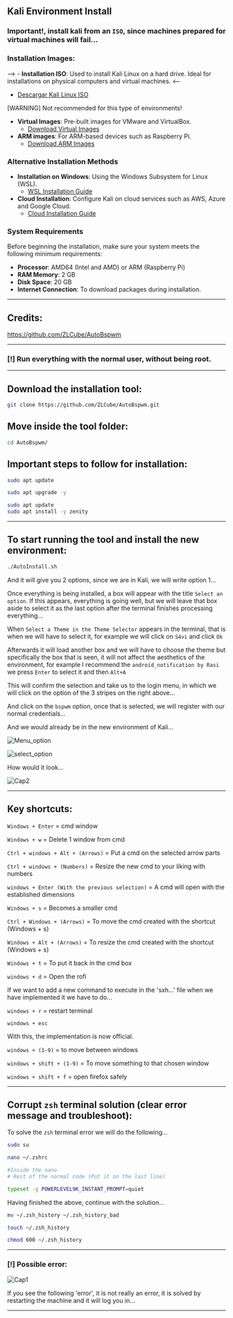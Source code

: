 ## Kali Environment Install

### Important!, install kali from an `ISO`, since machines prepared for virtual machines will fail...

### Installation Images:

--> - **Installation ISO**: Used to install Kali Linux on a hard drive. Ideal for installations on physical computers and virtual machines. <--
  - [Descargar Kali Linux ISO](https://www.kali.org/get-kali/#kali-installer-images)

[WARNING] Not recommended for this type of environments!

- **Virtual Images**: Pre-built images for VMware and VirtualBox.
  - [Download Virtual Images](https://www.kali.org/get-kali/#kali-virtual-images)
- **ARM images**: For ARM-based devices such as Raspberry Pi.
  - [Download ARM Images](https://www.kali.org/get-kali/#kali-arm-images)

### Alternative Installation Methods

- **Installation on Windows**: Using the Windows Subsystem for Linux (WSL).
  - [WSL Installation Guide](https://www.kali.org/docs/wsl/win-kex/)
- **Cloud Installation**: Configure Kali on cloud services such as AWS, Azure and Google Cloud.
  - [Cloud Installation Guide](https://www.kali.org/docs/cloud/)

### System Requirements

Before beginning the installation, make sure your system meets the following minimum requirements:

- **Processor**: AMD64 (Intel and AMD) or ARM (Raspberry Pi)
- **RAM Memory**: 2 GB
- **Disk Space**: 20 GB
- **Internet Connection**: To download packages during installation.

----

## Credits:

https://github.com/ZLCube/AutoBspwm

----

### [!] Run everything with the normal user, without being root.

----

## Download the installation tool:

```bash
git clone https://github.com/ZLCube/AutoBspwm.git
```
## Move inside the tool folder:

```bash
cd AutoBspwm/
```

## Important steps to follow for installation:

```bash
sudo apt update
```

```bash
sudo apt upgrade -y
```

```bash
sudo apt update
sudo apt install -y zenity
```

----

## To start running the tool and install the new environment:

```bash
./AutoInstall.sh
```

And it will give you 2 options, since we are in Kali, we will write option 1...

Once everything is being installed, a box will appear with the title `Select an option`. If this appears, everything is going well, but we will leave that box aside to select it as the last option after the terminal finishes processing everything...

When `Select a Theme in the Theme Selector` appears in the terminal, that is when we will have to select it, for example we will click on `S4vi` and click `Ok`

Afterwards it will load another box and we will have to choose the theme but specifically the box that is seen, it will not affect the aesthetics of the environment, for example I recommend the `android_notification by Rasi` we press `Enter` to select it and then `Alt+A`

This will confirm the selection and take us to the login menu, in which we will click on the option of the 3 stripes on the right above...

And click on the `bspwm` option, once that is selected, we will register with our normal credentials...

And we would already be in the new environment of Kali...

![Menu_option](https://github.com/D1se0/kali-environment-install/assets/164921056/d6794dc0-ead5-4c00-a50b-7f25d7e086f0)

![select_option](https://github.com/D1se0/kali-environment-install/assets/164921056/60e5c437-56e4-498e-9c90-abdbbc6ed37d)

How would it look...

![Cap2](https://github.com/D1se0/kali-environment-install/assets/164921056/36e32050-3277-4294-83ff-5526f811bf97)

----

## Key shortcuts:

`Windows + Enter` = cmd window

`Windows + w` = ​​Delete 1 window from cmd

`Ctrl + windows + Alt + (Arrows)` = Put ​​a cmd on the selected arrow parts

`Ctrl + windows + (Numbers)` = Resize the new cmd to your liking with numbers

`windows + Enter (With the previous selection)` = A cmd will open with the established dimensions

`Windows + s` = Becomes a smaller cmd

`Ctrl + Windows + (Arrows)` = To move the cmd created with the shortcut (Windows + s)

`Windows + Alt + (Arrows)` = To resize the cmd created with the shortcut (Windows + s)

`Windows + t` = To put it back in the cmd box

`windows + d` = Open the rofi

If we want to add a new command to execute in the 'sxh...' file when we have implemented it we have to do...

`windows + r` = restart terminal

`windows + esc` 

With this, the implementation is now official.

`windows + (1-9)` = to move between windows

`windows + shift + (1-9)` = To move something to that chosen window

`windows + shift + f` = open firefox safely

----

## Corrupt `zsh` terminal solution (clear error message and troubleshoot):

To solve the `zsh` terminal error we will do the following...

```bash
sudo su
```

```bash
nano ~/.zshrc

#Inside the nano
# Rest of the normal code (Put it on the last line)

typeset -g POWERLEVEL9K_INSTANT_PROMPT=quiet
```

Having finished the above, continue with the solution...

```bash
mv ~/.zsh_history ~/.zsh_history_bad
```

```bash
touch ~/.zsh_history
```

```bash
chmod 600 ~/.zsh_history
```
----

### [!] Possible error:

![Cap1](https://github.com/D1se0/kali-environment-install/assets/164921056/8fd85c83-2aaa-40ab-a889-a8383be37b9b)

If you see the following 'error', it is not really an error, it is solved by restarting the machine and it will log you in...

----
